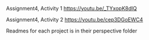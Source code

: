 Assignment4, Activity 1
https://youtu.be/_TYxopK8dIQ

Assignment4, Activity 2
https://youtu.be/cep3DGoEWC4

Readmes for each project is in their perspective folder